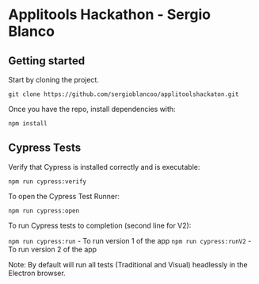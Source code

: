 # Applitools Hackathon - Sergio Blanco

<h2 id="getting-started">Getting started</h2>

Start by cloning the project.
```
git clone https://github.com/sergioblancoo/applitoolshackaton.git
```
Once you have the repo, install dependencies with:
```
npm install
```

<h2 id="testing">Cypress Tests</h2>

Verify that Cypress is installed correctly and is executable:
```
npm run cypress:verify
```

To open the Cypress Test Runner:
```
npm run cypress:open
```

To run Cypress tests to completion (second line for V2):

`npm run cypress:run` - To run version 1 of the app
`npm run cypress:runV2` - To run version 2 of the app

Note: By default will run all tests (Traditional and Visual) headlessly in the Electron browser.
